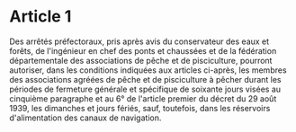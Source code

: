 # Article 1

Des arrêtés préfectoraux, pris après avis du conservateur des eaux et forêts, de l'ingénieur en chef des ponts et chaussées et de la fédération départementale des associations de pêche et de pisciculture, pourront autoriser, dans les conditions indiquées aux articles ci-après, les membres des associations agréées de pêche et de pisciculture à pêcher durant les périodes de fermeture générale et spécifique de soixante jours visées au cinquième paragraphe et au 6° de l'article premier du décret du 29 août 1939, les dimanches et jours fériés, sauf, toutefois, dans les réservoirs d'alimentation des canaux de navigation.
